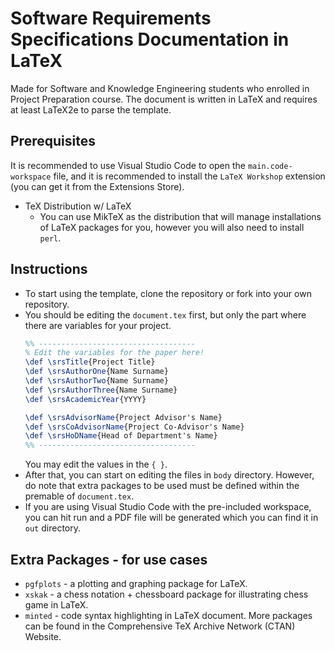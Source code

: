 # Software Requirements Specifications Documentation in LaTeX
Made for Software and Knowledge Engineering students who enrolled in Project Preparation course. The document is written in LaTeX and requires at least LaTeX2e to parse the template.

## Prerequisites
It is recommended to use Visual Studio Code to open the `main.code-workspace` file, and it is recommended to install the `LaTeX Workshop` extension (you can get it from the Extensions Store).
* TeX Distribution w/ LaTeX
  * You can use MikTeX as the distribution that will manage installations of LaTeX packages for you, however you will also need to install `perl`.

## Instructions
* To start using the template, clone the repository or fork into your own repository.
* You should be editing the `document.tex` first, but only the part where there are variables for your project.
  ```tex
  %% -----------------------------------
  % Edit the variables for the paper here!
  \def \srsTitle{Project Title}
  \def \srsAuthorOne{Name Surname}
  \def \srsAuthorTwo{Name Surname}
  \def \srsAuthorThree{Name Surname}
  \def \srsAcademicYear{YYYY}

  \def \srsAdvisorName{Project Advisor's Name}
  \def \srsCoAdvisorName{Project Co-Advisor's Name}
  \def \srsHoDName{Head of Department's Name}
  %% -----------------------------------
  ```
  You may edit the values in the `{ }`.
* After that, you can start on editing the files in `body` directory. However, do note that extra packages to be used must be defined within the premable of `document.tex`.
* If you are using Visual Studio Code with the pre-included workspace, you can hit run and a PDF file will be generated which you can find it in `out` directory.

## Extra Packages - for use cases
* `pgfplots` - a plotting and graphing package for LaTeX.
* `xskak` - a chess notation + chessboard package for illustrating chess game in LaTeX.
* `minted` - code syntax highlighting in LaTeX document.
More packages can be found in the Comprehensive TeX Archive Network (CTAN) Website.